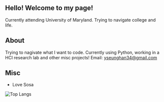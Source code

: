 Hello! Welcome to my page!
---
Currently attending University of Maryland. Trying to navigate college and life.

## About
Trying to nagivate what I want to code. 
Currently using Python, working in a HCI research lab and other misc projects!
Email: yseunghan34@gmail.com

## Misc
- Love Sosa

![Top Langs](https://github-readme-stats.vercel.app/api/top-langs/?username=anuraghazra&layout=compact)
